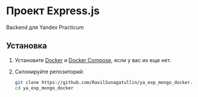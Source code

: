# Проект Express.js 

 Backend для Yandex Practicum 

## Установка

1. Установите [Docker](https://docs.docker.com/get-docker/) и [Docker Compose](https://docs.docker.com/compose/install/), если у вас их еще нет.
2. Склонируйте репозиторий:
   
   ```bash
   git clone https://github.com/RavilSunagatullin/ya_exp_mongo_docker.git
   cd ya_exp_mongo_docker
